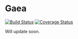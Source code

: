 # Gaea

[![Build Status](https://travis-ci.org/vinhnglx/gaea.svg?branch=develop)](https://travis-ci.org/vinhnglx/gaea)
[![Coverage Status](https://coveralls.io/repos/github/vinhnglx/gaea/badge.svg?branch=develop)](https://coveralls.io/github/vinhnglx/gaea?branch=develop)


Will update soon.
